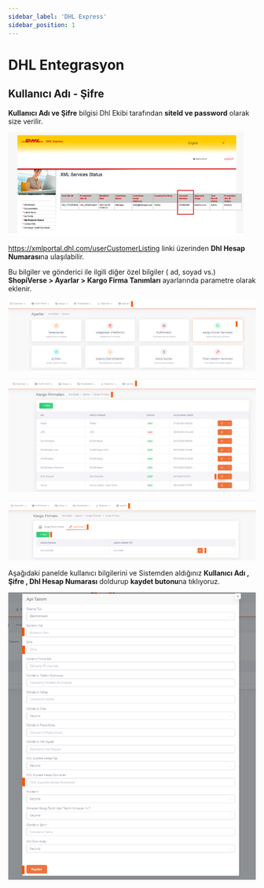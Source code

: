 ```yaml
---
sidebar_label: 'DHL Express'
sidebar_position: 1
---
```


# DHL Entegrasyon

## Kullanıcı Adı - Şifre

**Kullanıcı Adı ve Şifre** bilgisi Dhl Ekibi tarafından **siteId ve password** olarak size verilir.

![DHL](../cargo-entegration/img/DHL.png)

https://xmlportal.dhl.com/userCustomerListing linki üzerinden **Dhl Hesap Numarası**na ulaşılabilir.

Bu bilgiler ve gönderici ile ilgili diğer özel bilgiler ( ad, soyad vs.) **ShopiVerse > Ayarlar > Kargo Firma Tanımları**  ayarlarında parametre olarak eklenir.

![DHLE](../cargo-entegration/img/DHLe.png)

![DHLEDit](../cargo-entegration/img/DHLEdit.png)

![DHLEdit Parameter](../cargo-entegration/img/DHLEditParameter.png)

Aşağıdaki panelde kullanıcı bilgilerini ve Sistemden aldığınız **Kullanıcı Adı , Şifre , Dhl Hesap Numarası** doldurup **kaydet butonu**na tıklıyoruz.

![DHLEdit Parameter](../cargo-entegration/img/DHLEditParameterSave.png)


 